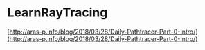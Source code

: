 # LearnRayTracing

[http://aras-p.info/blog/2018/03/28/Daily-Pathtracer-Part-0-Intro/](http://aras-p.info/blog/2018/03/28/Daily-Pathtracer-Part-0-Intro/)
